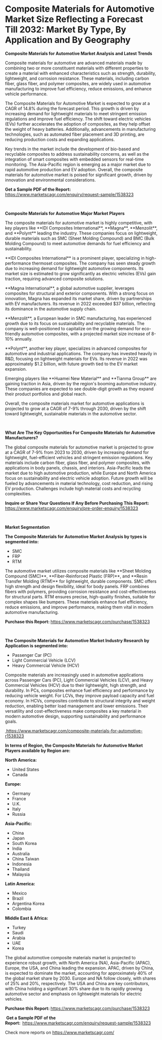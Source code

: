 <p><h1>Composite Materials for Automotive Market Size Reflecting a Forecast Till 2032: Market By Type, By Application and By Geography</h1></p><p><strong>Composite Materials for Automotive Market Analysis and Latest Trends</strong></p>
<p><p>Composite materials for automotive are advanced materials made by combining two or more constituent materials with different properties to create a material with enhanced characteristics such as strength, durability, lightweight, and corrosion resistance. These materials, including carbon fiber, glass fiber, and polymer composites, are widely used in automotive manufacturing to improve fuel efficiency, reduce emissions, and enhance vehicle performance.</p><p>The Composite Materials for Automotive Market is expected to grow at a CAGR of 14.8% during the forecast period. This growth is driven by increasing demand for lightweight materials to meet stringent emission regulations and improve fuel efficiency. The shift toward electric vehicles (EVs) further accelerates the adoption of composites, as they help offset the weight of heavy batteries. Additionally, advancements in manufacturing technologies, such as automated fiber placement and 3D printing, are reducing production costs and expanding applications.</p><p>Key trends in the market include the development of bio-based and recyclable composites to address sustainability concerns, as well as the integration of smart composites with embedded sensors for real-time monitoring. The Asia-Pacific region is emerging as a major market due to rapid automotive production and EV adoption. Overall, the composite materials for automotive market is poised for significant growth, driven by innovation and environmental considerations.</p></p>
<p><strong>Get a Sample PDF of the Report:&nbsp;</strong> <a href="https://www.marketscagr.com/enquiry/request-sample/1538323?utm_campaign=1848&utm_medium=2&utm_source=Github&utm_content=ia&utm_term=22012025&utm_id=composite-materials-for-automotive">https://www.marketscagr.com/enquiry/request-sample/1538323</a></p>
<p>&nbsp;</p>
<p><strong>Composite Materials for Automotive Major Market Players</strong></p>
<p><p>The composite materials for automotive market is highly competitive, with key players like **IDI Composites International**, **Magna**, **Menzolit**, and **Polynt** leading the industry. These companies focus on lightweight, durable materials such as SMC (Sheet Molding Compound) and BMC (Bulk Molding Compound) to meet automotive demands for fuel efficiency and sustainability.</p><p>**IDI Composites International** is a prominent player, specializing in high-performance thermoset composites. The company has seen steady growth due to increasing demand for lightweight automotive components. Its market size is estimated to grow significantly as electric vehicles (EVs) gain traction, requiring advanced composite solutions.</p><p>**Magna International**, a global automotive supplier, leverages composites for structural and exterior components. With a strong focus on innovation, Magna has expanded its market share, driven by partnerships with EV manufacturers. Its revenue in 2022 exceeded $37 billion, reflecting its dominance in the automotive supply chain.</p><p>**Menzolit**, a European leader in SMC manufacturing, has experienced growth due to its focus on sustainability and recyclable materials. The company is well-positioned to capitalize on the growing demand for eco-friendly automotive composites, with a projected market size increase of 8-10% annually.</p><p>**Polynt**, another key player, specializes in advanced composites for automotive and industrial applications. The company has invested heavily in R&D, focusing on lightweight materials for EVs. Its revenue in 2022 was approximately $1.2 billion, with future growth tied to the EV market expansion.</p><p>Emerging players like **Huamei New Material** and **Tianma Group** are gaining traction in Asia, driven by the region's booming automotive industry. These companies are expected to see double-digit growth as they expand their product portfolios and global reach.</p><p>Overall, the composite materials market for automotive applications is projected to grow at a CAGR of 7-9% through 2030, driven by the shift toward lightweight, sustainable materials in the automotive sector.</p></p>
<p>&nbsp;</p>
<p><strong>What Are The Key Opportunities For Composite Materials for Automotive Manufacturers?</strong></p>
<p><p>The global composite materials for automotive market is projected to grow at a CAGR of 7-9% from 2023 to 2030, driven by increasing demand for lightweight, fuel-efficient vehicles and stringent emission regulations. Key materials include carbon fiber, glass fiber, and polymer composites, with applications in body panels, chassis, and interiors. Asia-Pacific leads the market due to high automotive production, while Europe and North America focus on sustainability and electric vehicle adoption. Future growth will be fueled by advancements in material technology, cost reduction, and rising EV production. Challenges include high material costs and recycling complexities.</p></p>
<p><strong>Inquire or Share Your Questions If Any Before Purchasing This Report:</strong> <a href="https://www.marketscagr.com/enquiry/pre-order-enquiry/1538323?utm_campaign=1848&utm_medium=2&utm_source=Github&utm_content=ia&utm_term=22012025&utm_id=composite-materials-for-automotive">https://www.marketscagr.com/enquiry/pre-order-enquiry/1538323</a></p>
<p>&nbsp;</p>
<p><strong>Market Segmentation</strong></p>
<p><strong>The Composite Materials for Automotive Market Analysis by types is segmented into:</strong></p>
<p><ul><li>SMC</li><li>FRP</li><li>RTM</li></ul></p>
<p><p>The automotive market utilizes composite materials like **Sheet Molding Compound (SMC)**, **Fiber-Reinforced Plastic (FRP)**, and **Resin Transfer Molding (RTM)** for lightweight, durable components. SMC offers high strength and design flexibility, ideal for body panels. FRP combines fibers with polymers, providing corrosion resistance and cost-effectiveness for structural parts. RTM ensures precise, high-quality finishes, suitable for complex shapes like bumpers. These materials enhance fuel efficiency, reduce emissions, and improve performance, making them vital in modern automotive manufacturing.</p></p>
<p><strong>Purchase this Report:&nbsp;</strong><a href="https://www.marketscagr.com/purchase/1538323?utm_campaign=1848&utm_medium=2&utm_source=Github&utm_content=ia&utm_term=22012025&utm_id=composite-materials-for-automotive">https://www.marketscagr.com/purchase/1538323</a></p>
<p>&nbsp;</p>
<p><strong>The Composite Materials for Automotive Market Industry Research by Application is segmented into:</strong></p>
<p><ul><li>Passenger Car (PC)</li><li>Light Commercial Vehicle (LCV)</li><li>Heavy Commercial Vehicle (HCV)</li></ul></p>
<p><p>Composite materials are increasingly used in automotive applications across Passenger Cars (PC), Light Commercial Vehicles (LCV), and Heavy Commercial Vehicles (HCV) due to their lightweight, high strength, and durability. In PCs, composites enhance fuel efficiency and performance by reducing vehicle weight. For LCVs, they improve payload capacity and fuel economy. In HCVs, composites contribute to structural integrity and weight reduction, enabling better load management and lower emissions. Their versatility and cost-effectiveness make composites a key material in modern automotive design, supporting sustainability and performance goals.</p></p>
<p><a href="https://www.marketscagr.com/composite-materials-for-automotive-r1538323?utm_campaign=1848&utm_medium=2&utm_source=Github&utm_content=ia&utm_term=22012025&utm_id=composite-materials-for-automotive">&nbsp;https://www.marketscagr.com/composite-materials-for-automotive-r1538323</a></p>
<p><strong>In terms of Region, the Composite Materials for Automotive Market Players available by Region are:</strong></p>
<p>
    <p> <strong> North America: </strong>
        <ul>
            <li>United States</li>
            <li>Canada</li>
        </ul>
        </p> 
    <p> <strong> Europe: </strong>
        <ul>
            <li>Germany</li>
            <li>France</li>
            <li>U.K.</li>
            <li>Italy</li>
            <li>Russia</li>
        </ul>
        </p> 
    <p> <strong> Asia-Pacific: </strong>
        <ul>
            <li>China</li>
            <li>Japan</li>
            <li>South Korea</li>
            <li>India</li>
            <li>Australia</li>
            <li>China Taiwan</li>
            <li>Indonesia</li>
            <li>Thailand</li>
            <li>Malaysia</li>
        </ul>
        </p> 
    <p> <strong> Latin America: </strong>
        <ul>
            <li>Mexico</li>
            <li>Brazil</li>
            <li>Argentina Korea</li>
            <li>Colombia</li>
        </ul>
        </p> 
    <p> <strong> Middle East & Africa: </strong>
        <ul>
            <li>Turkey</li>
            <li>Saudi</li>
            <li>Arabia</li>
            <li>UAE</li>
            <li>Korea</li>
        </ul>
    </p>
    </p>
<p><p>The global automotive composite materials market is projected to experience robust growth, with North America (NA), Asia-Pacific (APAC), Europe, the USA, and China leading the expansion. APAC, driven by China, is expected to dominate the market, accounting for approximately 40% of the global market share by 2030. Europe and NA follow closely, with shares of 25% and 20%, respectively. The USA and China are key contributors, with China holding a significant 30% share due to its rapidly growing automotive sector and emphasis on lightweight materials for electric vehicles.</p></p>
<p><strong>Purchase this Report: </strong><a href="https://www.marketscagr.com/purchase/1538323?utm_campaign=1848&utm_medium=2&utm_source=Github&utm_content=ia&utm_term=22012025&utm_id=composite-materials-for-automotive">https://www.marketscagr.com/purchase/1538323</a></p>
<p>&nbsp;<strong>Get a Sample PDF of the Report:&nbsp;&nbsp;</strong><a href="https://www.marketscagr.com/enquiry/request-sample/1538323?utm_campaign=1848&utm_medium=2&utm_source=Github&utm_content=ia&utm_term=22012025&utm_id=composite-materials-for-automotive">https://www.marketscagr.com/enquiry/request-sample/1538323</a></p>
<p><strong></strong></p>
<p>Check more reports on <a href="https://www.marketscagr.com/?utm_campaign=1848&utm_medium=2&utm_source=Github&utm_content=ia&utm_term=22012025&utm_id=composite-materials-for-automotive">https://www.marketscagr.com/</a></p>